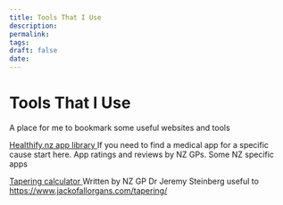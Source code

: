 ```yaml
---
title: Tools That I Use
description: 
permalink: 
tags: 
draft: false
date:
---
```

# Tools That I Use

A place for me to bookmark some useful websites and tools

[Healthify.nz app library ](https://healthify.nz/apps/a/apps-by-category/) If you need to find a medical app for a specific cause start here. App ratings and reviews by NZ GPs.  Some NZ specific apps

[Tapering calculator ](https://www.jackofallorgans.com/tapering/) Written by NZ GP Dr Jeremy Steinberg useful to 
https://www.jackofallorgans.com/tapering/
